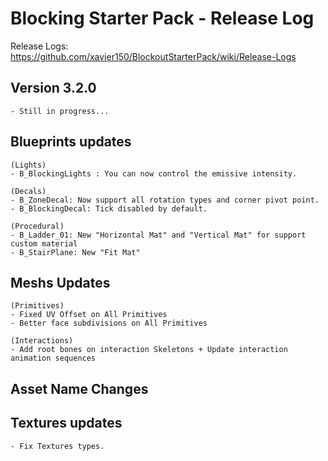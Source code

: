 # Blocking Starter Pack - Release Log
Release Logs: https://github.com/xavier150/BlockoutStarterPack/wiki/Release-Logs

## Version 3.2.0
	- Still in progress...

## Blueprints updates
	(Lights)
	- B_BlockingLights : You can now control the emissive intensity.
	
	(Decals)
	- B_ZoneDecal: Now support all rotation types and corner pivot point.
	- B_BlockingDecal: Tick disabled by default.
		
	(Procedural)
	- B_Ladder_01: New "Horizontal Mat" and "Vertical Mat" for support custom material
	- B_StairPlane: New "Fit Mat"

	
## Meshs Updates
	(Primitives)
	- Fixed UV Offset on All Primitives
	- Better face subdivisions on All Primitives

	(Interactions)
	- Add root bones on interaction Skeletons + Update interaction animation sequences

## Asset Name Changes

## Textures updates
	- Fix Textures types.


